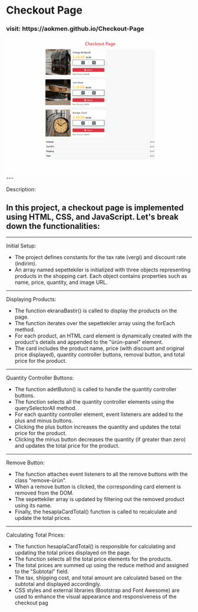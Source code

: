 # Checkout Page
<h3>visit: https://aokmen.github.io/Checkout-Page</h3>
<img alt="alt_text" src="./check.gif"/>
---

Description:

## In this project, a checkout page is implemented using HTML, CSS, and JavaScript. Let's break down the functionalities:
---
Initial Setup:

* The project defines constants for the tax rate (vergi) and discount rate (indirim).
* An array named sepettekiler is initialized with three objects representing products in the shopping cart. Each object contains properties such as name, price, quantity, and image URL.
---
Displaying Products:

* The function ekranaBastir() is called to display the products on the page.
* The function iterates over the sepettekiler array using the forEach method.
* For each product, an HTML card element is dynamically created with the product's details and appended to the "ürün-panel" element.
* The card includes the product name, price (with discount and original price displayed), quantity controller buttons, removal button, and total price for the product.
---
Quantity Controller Buttons:

* The function adetButon() is called to handle the quantity controller buttons.
* The function selects all the quantity controller elements using the querySelectorAll method.
* For each quantity controller element, event listeners are added to the plus and minus buttons.
* Clicking the plus button increases the quantity and updates the total price for the product.
* Clicking the minus button decreases the quantity (if greater than zero) and updates the total price for the product.
---
Remove Button:

* The function attaches event listeners to all the remove buttons with the class "remove-ürün".
* When a remove button is clicked, the corresponding card element is removed from the DOM.
* The sepettekiler array is updated by filtering out the removed product using its name.
* Finally, the hesaplaCardTotal() function is called to recalculate and update the total prices.
---
Calculating Total Prices:

* The function hesaplaCardTotal() is responsible for calculating and updating the total prices displayed on the page.
* The function selects all the total price elements for the products.
* The total prices are summed up using the reduce method and assigned to the "Subtotal" field.
* The tax, shipping cost, and total amount are calculated based on the subtotal and displayed accordingly.
* CSS styles and external libraries (Bootstrap and Font Awesome) are used to enhance the visual appearance and responsiveness of the checkout pag
